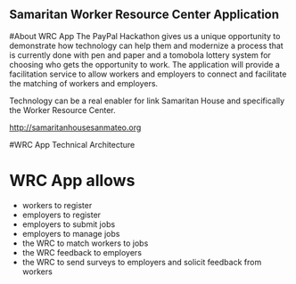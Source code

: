 ## Samaritan Worker Resource Center Application 

#About WRC App
The PayPal Hackathon gives us a unique opportunity to demonstrate how
technology can help them and modernize a process that is currently done
with pen and paper and a tomobola lottery system for choosing who gets
the opportunity to work. The application will provide a facilitation
service to allow workers and employers to connect and facilitate the
matching of workers and employers.

Technology can be a real enabler for link Samaritan House and
specifically the Worker Resource Center.  

 
http://samaritanhousesanmateo.org 


#WRC App Technical Architecture




# WRC App allows
  * workers to register
  * employers to register
  * employers to submit jobs
  * employers to manage jobs
  * the WRC to match workers to jobs
  * the WRC feedback to employers
  * the WRC to send surveys to employers and solicit feedback from
    workers
